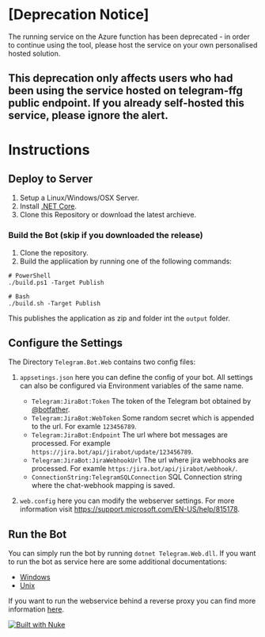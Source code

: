 #  [Deprecation Notice]

The running service on the Azure function has been deprecated - in order to continue using the tool, please host the service on your own personalised hosted solution. 

## This deprecation only affects users who had been using the service hosted on telegram-ffg public endpoint. If you already self-hosted this service, please ignore the alert. 

#  Instructions

## Deploy to Server 
 1. Setup a Linux/Windows/OSX Server.
 2. Install [.NET Core](https://www.microsoft.com/net/core).
 3. Clone this Repository or download the latest archieve.
 
### Build the Bot (skip if you downloaded the release)
 1. Clone the repository.
 2. Build the appliication by running one of the following commands:

```
# PowerShell
./build.ps1 -Target Publish

# Bash
./build.sh -Target Publish
```
This publishes the application as zip and folder int the `output` folder.

## Configure the Settings
The Directory `Telegram.Bot.Web` contains two config files:
 1. `appsetings.json` here you can define the config of your bot. All settings can also be configured via Environment variables of the same name.
     - `Telegram:JiraBot:Token` The token of the Telegram bot obtained by [@botfather](https://telegram.me/BotFather).
     - `Telegram:JiraBot:WebToken` Some random secret which is appended to the url. For examle `123456789`.
     - `Telegram:JiraBot:Endpoint` The url where bot messages are processed. For example `https://jira.bot/api/jirabot/update/123456789`. 
     - `Telegram:JiraBot:JiraWebhookUrl` The url where jira webhooks are processed. For examle `https:/jira.bot/api/jirabot/webhook/`.
     - `ConnectionString:TelegramSQLConnection` SQL Connection string where the chat-webhook mapping is saved.
     
 2. `web.config` here you can modify the webserver settings. For more information visit https://support.microsoft.com/EN-US/help/815178.
 
 
## Run the Bot
You can simply run the bot by running `dotnet Telegram.Web.dll`.
If you want to run the bot as service here are some additional documentations:
  - [Windows](https://docs.microsoft.com/en-us/aspnet/core/hosting/windows-service)
  - [Unix](http://pmcgrath.net/running-a-simple-dotnet-core-linux-daemon)
  
If you want to run the webservice behind a reverse proxy you can find more information [here](https://docs.microsoft.com/en-us/aspnet/core/publishing/linuxproduction?tabs=aspnetcore2x).
   

[![Built with Nuke](http://nuke.build/squared)](https://nuke.build)  
